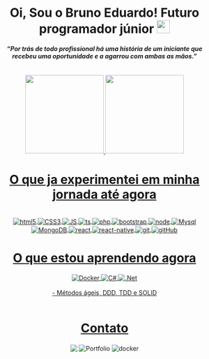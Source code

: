 <div align="center">
    <h1>Oi, Sou o Bruno Eduardo! Futuro programador júnior <img src="https://raw.githubusercontent.com/kaueMarques/kaueMarques/master/hi.gif" height="30px"></h1>
    <h4><i> “Por trás de todo profissional há uma história de um iniciante que recebeu uma oportunidade e a agarrou com ambas as mãos.”</i></h4><br>
</div>
<div align="center">
    <a href="https://github.com/brunoedubems">
    <img height="180em" src="https://github-readme-stats.vercel.app/api?username=brunoedubems&show_icons=true&theme=dracula&include_all_commits=true&count_private=true&pat_1"/>
    <img height="180em" src="https://github-readme-stats.vercel.app/api/top-langs/?username=brunoedubems&layout=compact&langs_count=7&theme=dracula&pat_1"/>
</div>

  <div align="center">
    <h1>O que ja experimentei em minha jornada até agora </h1>
        <div style="display: inline_block" style="color: inherit; text-decoration: none;"><br/>
            <img align="center" alt="html5" src="https://img.shields.io/badge/HTML5-E34F26?style=for-the-badge&logo=html5&logoColor=white">
            <img align="center" alt="CSS3" src="https://img.shields.io/badge/CSS3-1572B6?style=for-the-badge&logo=css3&logoColor=white">
            <img align="center" alt="JS" src="https://img.shields.io/badge/JavaScript-323330?style=for-the-badge&logo=javascript&logoColor=F7DF1E">
            <img align="center" alt="ts" src="https://img.shields.io/badge/typescript-%23007ACC.svg?style=for-the-badge&logo=typescript&logoColor=white">
            <img align="center" alt="php" src="https://img.shields.io/badge/PHP-777BB4?style=for-the-badge&logo=php&logoColor=white">
            <img align="center" alt="bootstrap" src="https://img.shields.io/badge/Bootstrap-563D7C?style=for-the-badge&logo=bootstrap&logoColor=white">
            <img align="center" alt="node" src="https://img.shields.io/badge/Node.js-43853D?style=for-the-badge&logo=node-dot-js&logoColor=white">
            <img align="center" alt="Mysql" src="https://img.shields.io/badge/MySQL-00000F?style=for-the-badge&logo=mysql&logoColor=white">
            <img align="center" alt="MongoDB" src="https://img.shields.io/badge/MongoDB-4EA94B?style=for-the-badge&logo=mongodb&logoColor=white">
            <img align="center" alt="react" src="https://img.shields.io/badge/react-%2320232a.svg?style=for-the-badge&logo=react&logoColor=%2361DAFB">
            <img align="center" alt="react-native" src="https://img.shields.io/badge/react_native-%2320232a.svg?style=for-the-badge&logo=react&logoColor=%2361DAFB">
            <img align="center" alt="git" src="https://img.shields.io/badge/git-%23F05033.svg?style=for-the-badge&logo=git&logoColor=white">
            <img align="center" alt="gitHub" src="https://img.shields.io/badge/github-%23121011.svg?style=for-the-badge&logo=github&logoColor=white">
            </div>
</div> 
 
<div align="center">
    <h1>O que estou aprendendo agora </h1> 
        <div style="display: inline_block">
            <img align="center" alt="Docker" src="https://img.shields.io/badge/docker-%230db7ed.svg?style=for-the-badge&logo=docker&logoColor=white">
            <img align="center" alt="C#" src="https://img.shields.io/badge/c%23-%23239120.svg?style=for-the-badge&logo=csharp&logoColor=white">
            <img align="center" alt=".Net" src="https://img.shields.io/badge/.NET-5C2D91?style=for-the-badge&logo=.net&logoColor=white">
        <br>    
        <br>
            - Métodos ágeis, DDD, TDD e SOLID <br>
        </div>
</div>
  <br>

<div align="center">
    <h1>Contato</h1> 
        <div>
            <a href="https://www.linkedin.com/in/bruno-eduardo-53a0ba220/" target="_blank" style="color: inherit; text-decoration: none; outline: none; border: none;">
                  <img align="center" src="https://img.shields.io/badge/linkedin-%230077B5.svg?style=for-the-badge&logo=linkedin&logoColor=white"/>
            </a> 
            <a href="https://bruno-portfolio-beta.netlify.app/" target="_blank" style="color: inherit; text-decoration: none; outline: none; border: none;">
                 <img align="center" src="https://img.shields.io/badge/Portf%C3%B3lio-EF1970?style=for-the-badge&logo=Odysee&logoColor=white" alt="Portfolio"/>
            </a>
            <a href="https://hub.docker.com/u/brunoedubems" target="_blank" style="color: inherit; text-decoration: none; outline: none; border: none;">
                 <img align="center" src="https://img.shields.io/badge/dockerHub-%230db7ed.svg?style=for-the-badge&logo=docker&logoColor=white" alt="docker"/>
            </a>
        </div>
</div>

